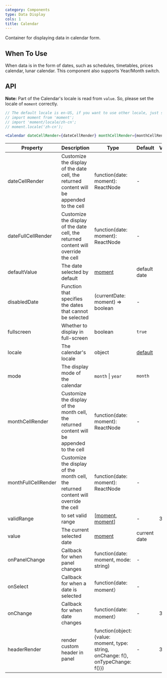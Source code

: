 ```yaml
---
category: Components
type: Data Display
cols: 1
title: Calendar
---
```


Container for displaying data in calendar form.

## When To Use

When data is in the form of dates, such as schedules, timetables, prices calendar, lunar calendar. This component also supports Year/Month switch.

## API

**Note:** Part of the Calendar's locale is read from `value`. So, please set the locale of `moment` correctly.

```jsx
// The default locale is en-US, if you want to use other locale, just set locale in entry file globally.
// import moment from 'moment';
// import 'moment/locale/zh-cn';
// moment.locale('zh-cn');

<Calendar dateCellRender={dateCellRender} monthCellRender={monthCellRender} onPanelChange={onPanelChange} onSelect={onSelect} />
```

| Property            | Description                                                                                | Type                                                                             | Default                                                                                                    | Version |
| ------------------- | ------------------------------------------------------------------------------------------ | -------------------------------------------------------------------------------- | ---------------------------------------------------------------------------------------------------------- | ------- |
| dateCellRender      | Customize the display of the date cell, the returned content will be appended to the cell  | function(date: moment): ReactNode                                                | -                                                                                                          |         |
| dateFullCellRender  | Customize the display of the date cell, the returned content will override the cell        | function(date: moment): ReactNode                                                | -                                                                                                          |         |
| defaultValue        | The date selected by default                                                               | [moment](http://momentjs.com/)                                                   | default date                                                                                               |         |
| disabledDate        | Function that specifies the dates that cannot be selected                                  | (currentDate: moment) => boolean                                                 | -                                                                                                          |         |
| fullscreen          | Whether to display in full-screen                                                          | boolean                                                                          | `true`                                                                                                     |         |
| locale              | The calendar's locale                                                                      | object                                                                           | [default](https://github.com/ant-design/ant-design/blob/master/components/date-picker/locale/example.json) |         |
| mode                | The display mode of the calendar                                                           | `month` \| `year`                                                                | `month`                                                                                                    |         |
| monthCellRender     | Customize the display of the month cell, the returned content will be appended to the cell | function(date: moment): ReactNode                                                | -                                                                                                          |         |
| monthFullCellRender | Customize the display of the month cell, the returned content will override the cell       | function(date: moment): ReactNode                                                | -                                                                                                          |         |
| validRange          | to set valid range                                                                         | \[[moment](http://momentjs.com/), [moment](http://momentjs.com/)]                | -                                                                                                          | 3.3.0   |
| value               | The current selected date                                                                  | [moment](http://momentjs.com/)                                                   | current date                                                                                               |         |
| onPanelChange       | Callback for when panel changes                                                            | function(date: moment, mode: string)                                             | -                                                                                                          |         |
| onSelect            | Callback for when a date is selected                                                       | function(date: moment）                                                          | -                                                                                                          |         |
| onChange            | Callback for when date changes                                                             | function(date: moment）                                                          | -                                                                                                          | 3.8.0   |
| headerRender        | render custom header in panel                                                              | function(object:{value: moment, type: string, onChange: f(), onTypeChange: f()}) | -                                                                                                          | 3.19.0  |
